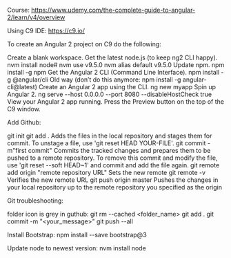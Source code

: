 Course: https://www.udemy.com/the-complete-guide-to-angular-2/learn/v4/overview

Using C9 IDE: https://c9.io/

To create an Angular 2 project on C9 do the following:

Create a blank workspace.
Get the latest node.js (to keep ng2 CLI happy).
nvm install node#
nvm use v9.5.0 nvm alias default v9.5.0
Update npm.
npm install -g npm
Get the Angular 2 CLI (Command Line Interface).
npm install -g @angular/cli Old way (don’t do this anymore: npm install -g angular-cli@latest)
Create an Angular 2 app using the CLI.
ng new myapp
Spin up Angular 2.
ng serve --host 0.0.0.0 --port 8080 --disableHostCheck true
View your Angular 2 app running.
Press the Preview button on the top of the C9 window.

Add Github:

git init git add .
Adds the files in the local repository and stages them for commit. To unstage a file, use 'git reset HEAD YOUR-FILE'.
git commit -m"first commit"
Commits the tracked changes and prepares them to be pushed to a remote repository. To remove this commit and modify the file, use 'git reset --soft HEAD~1' and commit and add the file again.
git remote add origin "remote repository URL"
Sets the new remote
git remote -v
Verifies the new remote URL git push origin master Pushes the changes in your local repository up to the remote repository you specified as the origin


Git troubleshooting:

folder icon is grey in guthub:
git rm --cached <folder_name>
git add .
git commit -m "<your_message>"
git push --all

Install Bootstrap:
npm install --save bootstrap@3

Update node to newest version:
nvm install node